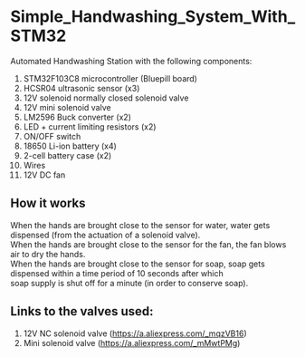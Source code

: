 # Simple_Handwashing_System_With_STM32  

Automated Handwashing Station with the following components:  
1. STM32F103C8 microcontroller (Bluepill board)  
2. HCSR04 ultrasonic sensor (x3)  
3. 12V solenoid normally closed solenoid valve  
4. 12V mini solenoid valve   
5. LM2596 Buck converter (x2)    
6. LED + current limiting resistors (x2)  
7. ON/OFF switch  
8. 18650 Li-ion battery (x4)  
9. 2-cell battery case (x2)  
10. Wires  
11. 12V DC fan  

## How it works  
When the hands are brought close to the sensor for water, water gets dispensed (from the actuation of a solenoid valve).  
When the hands are brought close to the sensor for the fan, the fan blows air to dry the hands.   
When the hands are brought close to the sensor for soap, soap gets dispensed within a time period of 10 seconds after which  
soap supply is shut off for a minute (in order to conserve soap).  

## Links to the valves used:  
1. 12V NC solenoid valve (https://a.aliexpress.com/_mqzVB16)    
2. Mini solenoid valve (https://a.aliexpress.com/_mMwtPMg)  
